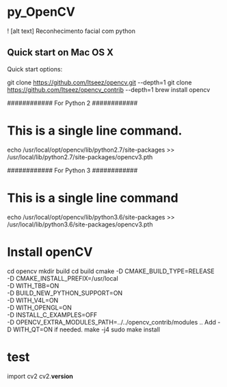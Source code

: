 # py_OpenCV

! [alt text] Reconhecimento facial com python

## Quick start on Mac OS X

Quick start options:

git clone https://github.com/Itseez/opencv.git --depth=1
git clone https://github.com/Itseez/opencv_contrib --depth=1
brew install opencv

############ For Python 2 ############
# This is a single line command.
echo /usr/local/opt/opencv/lib/python2.7/site-packages >> 
/usr/local/lib/python2.7/site-packages/opencv3.pth

############ For Python 3 ############
# This is a single line command
echo /usr/local/opt/opencv/lib/python3.6/site-packages >> 
/usr/local/lib/python3.6/site-packages/opencv3.pth


# Install openCV
cd opencv
mkdir build
cd build
cmake -D CMAKE_BUILD_TYPE=RELEASE \
-D CMAKE_INSTALL_PREFIX=/usr/local \
-D WITH_TBB=ON \
-D BUILD_NEW_PYTHON_SUPPORT=ON \
-D WITH_V4L=ON \
-D WITH_OPENGL=ON \
-D INSTALL_C_EXAMPLES=OFF \
-D OPENCV_EXTRA_MODULES_PATH=../../opencv_contrib/modules ..
Add -D WITH_QT=ON if needed.
make -j4
sudo make install

# test
import cv2
cv2.__version__
